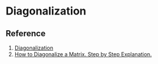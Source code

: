 # Diagonalization


## Reference
1. [Diagonalization](https://byjus.com/maths/diagonalization/)
2. [How to Diagonalize a Matrix. Step by Step Explanation.](https://yutsumura.com/how-to-diagonalize-a-matrix-step-by-step-explanation/#Diagonalization_Procedure)
